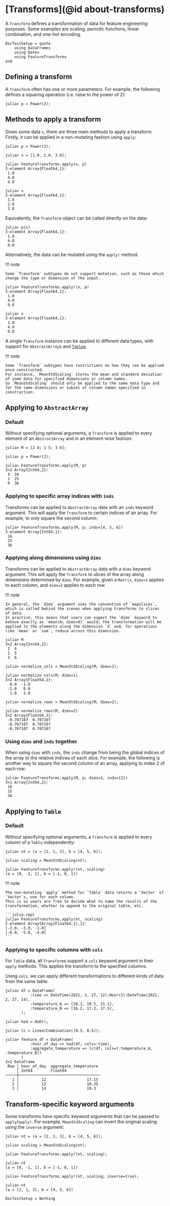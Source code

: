 # [Transforms](@id about-transforms)

A `Transform` defines a transformation of data for feature engineering purposes.
Some examples are scaling, periodic functions, linear combination, and one-hot encoding.

```@meta
DocTestSetup = quote
    using DataFrames
    using Dates
    using FeatureTransforms
end
```

## Defining a transform

A `Transform` often has one or more parameters.
For example, the following defines a squaring operation (i.e. raise to the power of 2):

```julia-repl
julia> p = Power(2);
```

## Methods to apply a transform

Given some data `x`, there are three main methods to apply a transform.
Firstly, it can be applied in a non-mutating fashion using `apply`:

```jldoctest transforms
julia> p = Power(2);

julia> x = [1.0, 2.0, 3.0];

julia> FeatureTransforms.apply(x, p)
3-element Array{Float64,1}:
 1.0
 4.0
 9.0

julia> x
3-element Array{Float64,1}:
 1.0
 2.0
 3.0
```

Equivalently, the `Transform` object can be called directly on the data:

```jldoctest transforms
julia> p(x)
3-element Array{Float64,1}:
 1.0
 4.0
 9.0
```

Alternatively, the data can be mutated using the `apply!` method.

!!! note

    Some `Transform` subtypes do not support mutation, such as those which change the type or dimension of the input.

```jldoctest transforms
julia> FeatureTransforms.apply!(x, p)
3-element Array{Float64,1}:
 1.0
 4.0
 9.0

julia> x
3-element Array{Float64,1}:
 1.0
 4.0
 9.0
```

A single `Transform` instance can be applied to different data types, with support for `AbstractArray`s and [`Table`s](https://github.com/JuliaData/Tables.jl).

!!! note

    Some `Transform` subtypes have restrictions on how they can be applied once constructed.
    For instance, `MeanStdScaling` stores the mean and standard deviation of some data for specified dimensions or column names.
    So `MeanStdScaling` should only be applied to the same data type and for the same dimensions or subset of column names specified in construction.

## Applying to `AbstractArray`

### Default

Without specifying optional arguments, a `Transform` is applied to every element of an `AbstractArray` and in an element-wise fashion:

```jldoctest transforms
julia> M = [2 4; 1 5; 3 6];

julia> p = Power(2);

julia> FeatureTransforms.apply(M, p)
3×2 Array{Int64,2}:
 4  16
 1  25
 9  36
```

### Applying to specific array indices with `inds`

Transforms can be applied to `AbstractArray` data with an `inds` keyword argument.
This will apply the `Transform` to certain indices of an array.
For example, to only square the second column:

```jldoctest transforms
julia> FeatureTransforms.apply(M, p; inds=[4, 5, 6])
3-element Array{Int64,1}:
 16
 25
 36
```

### Applying along dimensions using `dims`

Transforms can be applied to `AbstractArray` data with a `dims` keyword argument.
This will apply the `Transform` to slices of the array along dimensions determined by `dims`.
For example, given a `Matrix`, `dims=1` applies to each column, and `dims=2` applies
to each row.

!!! note

    In general, the `dims` argument uses the convention of `mapslices`, which is called behind the scenes when applying transforms to slices of data.
    In practice, this means that users can expect the `dims` keyword to behave exactly as `mean(A; dims=d)` would; the transformation will be applied to the elements along the dimension `d` and, for operations like `mean` or `sum`, reduce across this dimension.

```jldoctest transforms
julia> M
3×2 Array{Int64,2}:
 2  4
 1  5
 3  6

julia> normalize_cols = MeanStdScaling(M; dims=1);

julia> normalize_cols(M; dims=1)
3×2 Array{Float64,2}:
  0.0  -1.0
 -1.0   0.0
  1.0   1.0

julia> normalize_rows = MeanStdScaling(M; dims=2);

julia> normalize_rows(M; dims=2)
3×2 Array{Float64,2}:
 -0.707107  0.707107
 -0.707107  0.707107
 -0.707107  0.707107
```

### Using `dims` and `inds` together

When using `dims` with `inds`, the `inds` change from being the global indices of the array to the relative indices of each slice.
For example, the following is another way to square the second column of an array, applying to  index 2 of each row:

```jldoctest transforms
julia> FeatureTransforms.apply(M, p; dims=2, inds=[2])
3×1 Array{Int64,2}:
 16
 25
 36
```

## Applying to `Table`

### Default

Without specifying optional arguments, a `Transform` is applied to every column of a `Table` independently:

```jldoctest transforms
julia> nt = (a = [2, 1, 3], b = [4, 5, 6]);

julia> scaling = MeanStdScaling(nt);

julia> FeatureTransforms.apply!(nt, scaling)
(a = [0, -1, 1], b = [-1, 0, 1])
```

!!! note

    The non-mutating `apply` method for `Table` data returns a `Vector` of `Vector`s, one for each column.
    This is so users are free to decide what to name the results of the transformation, whether to append to the original table, etc.

    ```julia-repl
    julia> FeatureTransforms.apply(nt, scaling)
    2-element Array{Array{Float64,1},1}:
    [-2.0, -3.0, -1.0]
    [-6.0, -5.0, -4.0]
    ```

### Applying to specific columns with `cols`

For `Table` data, all `Transform`s support a `cols` keyword argument in their `apply` methods.
This applies the transform to the specified columns.

Using `cols`, we can apply different transformations to different kinds of data from the same table:

```jldoctest transforms
julia> df = DataFrame(
           :time => DateTime(2021, 2, 27, 12):Hour(1):DateTime(2021, 2, 27, 14),
           :temperature_A => [18.1, 19.5, 21.1],
           :temperature_B => [16.2, 17.2, 17.5],
       );

julia> hod = HoD();

julia> lc = LinearCombination([0.5, 0.5]);

julia> feature_df = DataFrame(
           :hour_of_day => hod(df; cols=:time),
           :aggregate_temperature => lc(df; cols=[:temperature_A, :temperature_B])
       )
3×2 DataFrame
 Row │ hour_of_day  aggregate_temperature 
     │ Int64        Float64               
─────┼────────────────────────────────────
   1 │          12                  17.15
   2 │          13                  18.35
   3 │          14                  19.3
```

## Transform-specific keyword arguments

Some transforms have specific keyword arguments that can be passed to `apply`/`apply!`.
For example, `MeanStdScaling` can invert the original scaling using the `inverse` argument:

```jldoctest transforms
julia> nt = (a = [2, 1, 3], b = [4, 5, 6]);

julia> scaling = MeanStdScaling(nt);

julia> FeatureTransforms.apply!(nt, scaling);

julia> nt
(a = [0, -1, 1], b = [-1, 0, 1])

julia> FeatureTransforms.apply!(nt, scaling; inverse=true);

julia> nt
(a = [2, 1, 3], b = [4, 5, 6])
```

```@meta
DocTestSetup = Nothing
```
